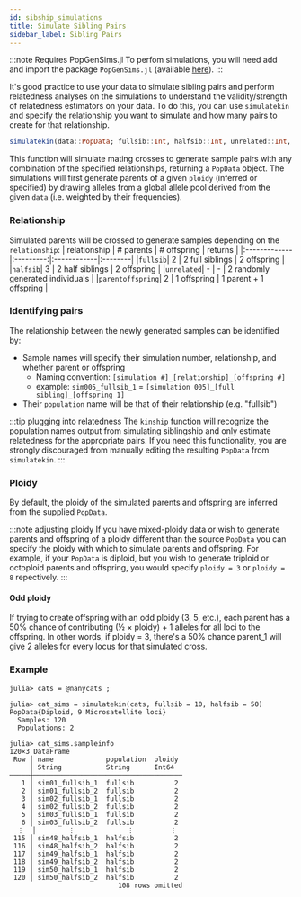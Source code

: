 ```yaml
---
id: sibship_simulations
title: Simulate Sibling Pairs
sidebar_label: Sibling Pairs
---
```


:::note Requires PopGenSims.jl
To perfom simulations, you will need add and import the package `PopGenSims.jl` (available [here](https://github.com/pdimens/PopGenSims.jl)).
:::

It's good practice to use your data to simulate sibling pairs and perform
relatedness analyses on the simulations to understand the validity/strength 
of relatedness estimators on your data. To do this, you can use `simulatekin`
and specify the relationship you want to simulate and how many pairs to create for
that relationship.

```julia
simulatekin(data::PopData; fullsib::Int, halfsib::Int, unrelated::Int, parentoffspring::Int, ploidy::Int)
```

This function will simulate mating crosses to generate sample pairs with any combination of
the specified relationships, returning a `PopData` object. The simulations will first 
generate parents of a given `ploidy` (inferred or specified) by drawing alleles from 
a global allele pool derived from the given `data` (i.e. weighted by their frequencies).


### Relationship
Simulated parents will be crossed to generate samples depending on the `relationship`:
| relationship | # parents | # offspring | returns |
|:-------------|:---------:|:------------|:--------|
|`fullsib`| 2 | 2 full siblings | 2 offspring |
|`halfsib`| 3 | 2 half siblings | 2 offspring |
|`unrelated`| - | - | 2 randomly generated individuals |
|`parentoffspring`| 2 | 1 offspring | 1 parent + 1 offspring |

### Identifying pairs
The relationship between the newly generated samples can be identified by:
- Sample names will specify their simulation number, relationship, and whether parent or offspring
    - Naming convention: `[simulation #]_[relationship]_[offspring #]`
    - example: `sim005_fullsib_1` = `[simulation 005]_[full sibling]_[offspring 1]`
- Their `population` name will be that of their relationship (e.g. "fullsib")

:::tip plugging into relatedness
The `kinship` function will recognize the population names output from simulating siblingship
and only estimate relatedness for the appropriate pairs. If you need this functionality, you are
strongly discouraged from manually editing the resulting `PopData` from `simulatekin`.
:::

### Ploidy
By default, the ploidy of the simulated parents and offspring are inferred from the supplied `PopData`.

:::note adjusting ploidy
If you have mixed-ploidy data or wish to generate parents and offspring of a ploidy different than the source
`PopData` you can specify the ploidy with which to simulate parents and offspring. For example, if your `PopData`
is diploid, but you wish to generate triploid or octoploid parents and offspring, you would specify `ploidy = 3`
 or `ploidy = 8` repectively.
:::

#### Odd ploidy
If trying to create offspring with an odd ploidy (3, 5, etc.), each parent has a 50% chance of 
contributing (½ × ploidy) + 1 alleles for all loci to the offspring. In other words, if ploidy = 3,
there's a 50% chance parent_1 will give 2 alleles for every locus for that simulated cross.

### Example
```
julia> cats = @nanycats ;

julia> cat_sims = simulatekin(cats, fullsib = 10, halfsib = 50)
PopData{Diploid, 9 Microsatellite loci}
  Samples: 120
  Populations: 2

julia> cat_sims.sampleinfo
120×3 DataFrame
 Row │ name             population  ploidy 
     │ String           String      Int64  
─────┼─────────────────────────────────────
   1 │ sim01_fullsib_1  fullsib          2
   2 │ sim01_fullsib_2  fullsib          2
   3 │ sim02_fullsib_1  fullsib          2
   4 │ sim02_fullsib_2  fullsib          2
   5 │ sim03_fullsib_1  fullsib          2
   6 │ sim03_fullsib_2  fullsib          2
  ⋮  │        ⋮             ⋮         ⋮
 115 │ sim48_halfsib_1  halfsib          2
 116 │ sim48_halfsib_2  halfsib          2
 117 │ sim49_halfsib_1  halfsib          2
 118 │ sim49_halfsib_2  halfsib          2
 119 │ sim50_halfsib_1  halfsib          2
 120 │ sim50_halfsib_2  halfsib          2
                           108 rows omitted
```
